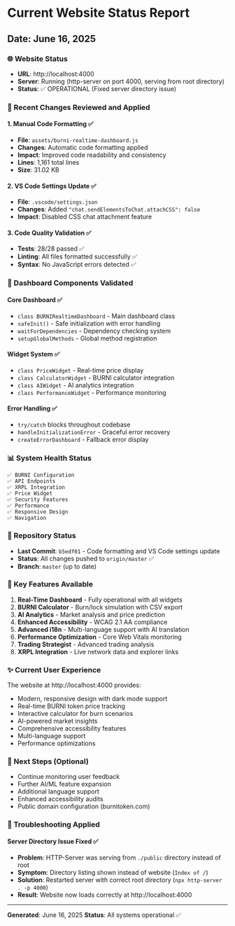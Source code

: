 # Current Website Status Report
## Date: June 16, 2025

### 🌐 Website Status
- **URL**: http://localhost:4000
- **Server**: Running (http-server on port 4000, serving from root directory)
- **Status**: ✅ OPERATIONAL (Fixed server directory issue)

### 📝 Recent Changes Reviewed and Applied

#### 1. Manual Code Formatting ✅
- **File**: `assets/burni-realtime-dashboard.js`
- **Changes**: Automatic code formatting applied
- **Impact**: Improved code readability and consistency
- **Lines**: 1,161 total lines
- **Size**: 31.02 KB

#### 2. VS Code Settings Update ✅
- **File**: `.vscode/settings.json`
- **Changes**: Added `"chat.sendElementsToChat.attachCSS": false`
- **Impact**: Disabled CSS chat attachment feature

#### 3. Code Quality Validation ✅
- **Tests**: 28/28 passed ✅
- **Linting**: All files formatted successfully ✅
- **Syntax**: No JavaScript errors detected ✅

### 🔧 Dashboard Components Validated

#### Core Dashboard ✅
- `class BURNIRealtimeDashboard` - Main dashboard class
- `safeInit()` - Safe initialization with error handling
- `waitForDependencies` - Dependency checking system
- `setupGlobalMethods` - Global method registration

#### Widget System ✅
- `class PriceWidget` - Real-time price display
- `class CalculatorWidget` - BURNI calculator integration
- `class AIWidget` - AI analytics integration
- `class PerformanceWidget` - Performance monitoring

#### Error Handling ✅
- `try/catch` blocks throughout codebase
- `handleInitializationError` - Graceful error recovery
- `createErrorDashboard` - Fallback error display

### 📊 System Health Status
```
✅ BURNI Configuration
✅ API Endpoints  
✅ XRPL Integration
✅ Price Widget
✅ Security Features
✅ Performance
✅ Responsive Design
✅ Navigation
```

### 🚀 Repository Status
- **Last Commit**: `b5edf01` - Code formatting and VS Code settings update
- **Status**: All changes pushed to `origin/master` ✅
- **Branch**: `master` (up to date)

### 🎯 Key Features Available
1. **Real-Time Dashboard** - Fully operational with all widgets
2. **BURNI Calculator** - Burn/lock simulation with CSV export
3. **AI Analytics** - Market analysis and price prediction
4. **Enhanced Accessibility** - WCAG 2.1 AA compliance
5. **Advanced i18n** - Multi-language support with AI translation
6. **Performance Optimization** - Core Web Vitals monitoring
7. **Trading Strategist** - Advanced trading analysis
8. **XRPL Integration** - Live network data and explorer links

### ✨ Current User Experience
The website at http://localhost:4000 provides:
- Modern, responsive design with dark mode support
- Real-time BURNI token price tracking
- Interactive calculator for burn scenarios
- AI-powered market insights
- Comprehensive accessibility features
- Multi-language support
- Performance optimizations

### 🔄 Next Steps (Optional)
- Continue monitoring user feedback
- Further AI/ML feature expansion
- Additional language support
- Enhanced accessibility audits
- Public domain configuration (burnitoken.com)

### 🔧 Troubleshooting Applied

#### Server Directory Issue Fixed ✅
- **Problem**: HTTP-Server was serving from `./public` directory instead of root
- **Symptom**: Directory listing shown instead of website (`Index of /`)
- **Solution**: Restarted server with correct root directory (`npx http-server . -p 4000`)
- **Result**: Website now loads correctly at http://localhost:4000

---
**Generated**: June 16, 2025
**Status**: All systems operational ✅
